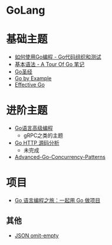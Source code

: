 # GoLang

# 基础主题

- [如何使用Go编程 - Go代码组织和测试](https://go-zh.org/doc/code.html)
- [基本语法 - A Tour Of Go 笔记](aTourOfGo.md)
- [Go圣经](https://books.studygolang.com/gopl-zh/)
- [Go by Example](https://books.studygolang.com/gobyexample/)
- [Effective Go](https://go-zh.org/doc/effective_go.html)

# 进阶主题

- [Go语言高级编程](https://chai2010.gitbooks.io/advanced-go-programming-book/content/)
  - gRPC之类的主题
- [Go HTTP 源码分析](../../Web/go/goHttp.md)
  - 未完成
- [Advanced-Go-Concurrency-Patterns](Advanced-Go-Concurrency-Patterns.md)

# 项目

- [Go 语言编程之旅：一起用 Go 做项目](https://github.com/go-programming-tour-book/book)

## 其他

- [JSON omit-empty](https://www.sohamkamani.com/golang/omitempty/)